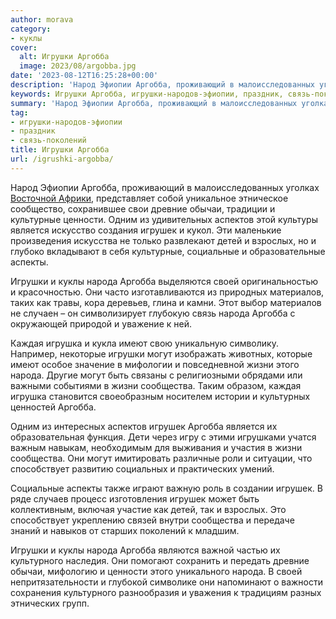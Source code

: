 ```yaml
---
author: morava
category:
- куклы
cover:
  alt: Игрушки Аргобба
  image: 2023/08/argobba.jpg
date: '2023-08-12T16:25:28+00:00'
description: 'Народ Эфиопии Аргобба, проживающий в малоисследованных уголках Восточной Африки, представляет собой уникальное этническое сообщество, сохранившее свои...'
keywords: Игрушки Аргобба, игрушки-народов-эфиопии, праздник, связь-поколений, аргобба, народа, игрушек, игрушки, могут, жизни, сообщества, древние, обычаи, культурные, ценности, одним, аспектов, является, детей
summary: 'Народ Эфиопии Аргобба, проживающий в малоисследованных уголках Восточной Африки, представляет собой уникальное этническое сообщество, сохранившее свои...'
tag:
- игрушки-народов-эфиопии
- праздник
- связь-поколений
title: Игрушки Аргобба
url: /igrushki-argobba/
---
```


Народ Эфиопии Аргобба, проживающий в малоисследованных уголках [Восточной Африки](https://www.adora.ru/igrushki-afar/362/), представляет собой уникальное этническое сообщество, сохранившее свои древние обычаи, традиции и культурные ценности. Одним из удивительных аспектов этой культуры является искусство создания игрушек и кукол. Эти маленькие произведения искусства не только развлекают детей и взрослых, но и глубоко вкладывают в себя культурные, социальные и образовательные аспекты.

Игрушки и куклы народа Аргобба выделяются своей оригинальностью и красочностью. Они часто изготавливаются из природных материалов, таких как травы, кора деревьев, глина и камни. Этот выбор материалов не случаен – он символизирует глубокую связь народа Аргобба с окружающей природой и уважение к ней.

Каждая игрушка и кукла имеют свою уникальную символику. Например, некоторые игрушки могут изображать животных, которые имеют особое значение в мифологии и повседневной жизни этого народа. Другие могут быть связаны с религиозными обрядами или важными событиями в жизни сообщества. Таким образом, каждая игрушка становится своеобразным носителем истории и культурных ценностей Аргобба.

Одним из интересных аспектов игрушек Аргобба является их образовательная функция. Дети через игру с этими игрушками учатся важным навыкам, необходимым для выживания и участия в жизни сообщества. Они могут имитировать различные роли и ситуации, что способствует развитию социальных и практических умений.

Социальные аспекты также играют важную роль в создании игрушек. В ряде случаев процесс изготовления игрушек может быть коллективным, включая участие как детей, так и взрослых. Это способствует укреплению связей внутри сообщества и передаче знаний и навыков от старших поколений к младшим.

Игрушки и куклы народа Аргобба являются важной частью их культурного наследия. Они помогают сохранить и передать древние обычаи, мифологию и ценности этого уникального народа. В своей непритязательности и глубокой символике они напоминают о важности сохранения культурного разнообразия и уважения к традициям разных этнических групп.